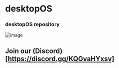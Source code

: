 # desktopOS
### desktopOS repository
![image](https://user-images.githubusercontent.com/93564256/186581448-63d846e0-d134-4ab0-8c5c-0f398dcb267a.png)
## Join our (Discord)[https://discord.gg/KQGvaHYxsv]
